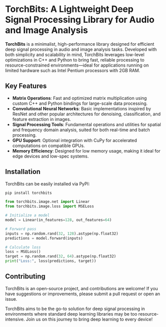 # TorchBits: A Lightweight Deep Signal Processing Library for Audio and Image Analysis

**TorchBits** is a minimalist, high-performance library designed for efficient deep signal processing in audio and image analysis tasks. Developed with both simplicity and scalability in mind, TorchBits leverages low-level optimizations in C++ and Python to bring fast, reliable processing to resource-constrained environments—ideal for applications running on limited hardware such as Intel Pentium processors with 2GB RAM.

## Key Features
- **Matrix Operations**: Fast and optimized matrix multiplication using custom C++ and Python bindings for large-scale data processing.
- **Convolutional Neural Networks**: Basic implementations inspired by ResNet and other popular architectures for denoising, classification, and feature extraction in images.
- **Signal Processing Tools**: Fundamental operations and utilities for spatial and frequency domain analysis, suited for both real-time and batch processing.
- **GPU Support**: Optional integration with CuPy for accelerated computations on compatible GPUs.
- **Memory Efficiency**: Designed for low memory usage, making it ideal for edge devices and low-spec systems.

## Installation
TorchBits can be easily installed via PyPI:
```bash
pip install torchbits
```
```python
from torchbits.image.net import Linear
from torchbits.image.loss import MSELoss

# Initialize a model
model = Linear(in_features=128, out_features=64)

# Forward pass
inputs = np.random.rand(32, 128).astype(np.float32)
predictions = model.forward(inputs)

# Calculate loss
loss = MSELoss()
target = np.random.rand(32, 64).astype(np.float32)
print("Loss:", loss(predictions, target))

```
## Contributing
TorchBits is an open-source project, and contributions are welcome! If you have suggestions or improvements, please submit a pull request or open an issue.

TorchBits aims to be the go-to solution for deep signal processing in environments where standard deep learning libraries may be too resource-intensive. Join us on this journey to bring deep learning to every device!
